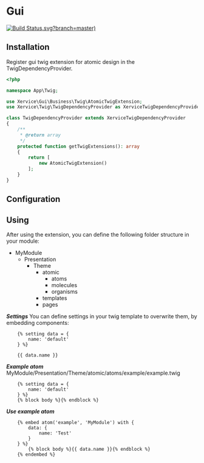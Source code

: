 Gui
=====================

[![Build Status](https://travis-ci.org/xervice/gui).svg?branch=master)](https://travis-ci.org/xervice/gui)


Installation
-----------------
Register gui twig extension for atomic design in the TwigDependencyProvider.

```php
<?php

namespace App\Twig;

use Xervice\Gui\Business\Twig\AtomicTwigExtension;
use Xervice\Twig\TwigDependencyProvider as XerviceTwigDependencyProvider;

class TwigDependencyProvider extends XerviceTwigDependencyProvider
{
    /**
     * @return array
     */
    protected function getTwigExtensions(): array
    {
        return [
            new AtomicTwigExtension()
        ];
    }
}
```

Configuration
-----------------


Using
-----------------
After using the extension, you can define the following folder structure in your module:
* MyModule
    * Presentation
        * Theme
            * atomic
                * atoms
                * molecules
                * organisms
            * templates
            * pages

***Settings***
You can define settings in your twig template to overwrite them, by embedding components:
```
    {% setting data = {
        name: 'default'
    } %}

    {{ data.name }}
```


***Example atom***
MyModule/Presentation/Theme/atomic/atoms/example/example.twig
```
    {% setting data = {
        name: 'default'
    } %}
    {% block body %}{% endblock %}
```

***Use example atom***
```
    {% embed atom('example', 'MyModule') with {
        data: {
            name: 'Test'
        }
    } %}
        {% block body %}{{ data.name }}{% endblock %}
    {% endembed %}
```